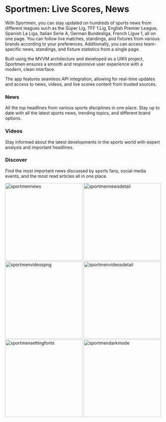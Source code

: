 # Sportmen: Live Scores, News

With Sportmen, you can stay updated on hundreds of sports news from different leagues such as the Süper Lig, TFF 1.Lig, English Premier League, Spanish La Liga, Italian Serie A, German Bundesliga, French Ligue 1, all on one page. You can follow live matches, standings, and fixtures from various brands according to your preferences. Additionally, you can access team-specific news, standings, and fixture statistics from a single page.

Built using the MVVM architecture and developed as a UIKit project, Sportmen ensures a smooth and responsive user experience with a modern, clean interface.

The app features seamless API integration, allowing for real-time updates and access to news, videos, and live scores content from trusted sources.

### News
All the top headlines from various sports disciplines in one place. Stay up to date with all the latest sports news, trending topics, and different brand options.

### Videos
Stay informed about the latest developments in the sports world with expert analysis and important headlines.

### Discover
Find the most important news discussed by sports fans, social media events, and the most read articles all in one place.


<img src="https://github.com/IremSever/Sportmen/assets/99093113/86056ae2-5345-4a3f-925b-82dfb0f9a977" alt="sportmennews" width="250"/>
<img src="https://github.com/IremSever/Sportmen/assets/99093113/d4bcd3ce-b706-45d7-b41f-80f9dc69a9ed" alt="sportmennewsdetail" width="250"/>
<img src="https://github.com/IremSever/Sportmen/assets/99093113/11b6d9ba-b88b-4d6e-9408-103584d500af" alt="sportmenvideospng" width="250"/>
<img src="https://github.com/IremSever/Sportmen/assets/99093113/2ec661f4-0b8c-4a3b-8bc9-3b75fb70c0b7" alt="sportmenvideosdetail" width="250"/>
<img src="https://github.com/IremSever/Sportmen/assets/99093113/a46e64d1-0255-4bc8-98e0-adffaa7bdb47" alt="sportmensettingfonts" width="250"/>
<img src="https://github.com/IremSever/Sportmen/assets/99093113/0ba79ff0-96cc-4f20-b404-978230d09e3e" alt="sportmendarkmode" width="250"/>

